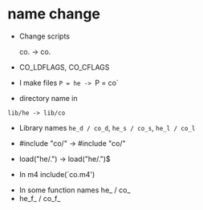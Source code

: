 # name change

- Change scripts

    co. -> co.
	
- CO_LDFLAGS, CO_CFLAGS

- I make files
  `P = he -> `P = co`

- directory name in 

`lib/he -> lib/co`

- Library names
`he_d / co_d`, `he_s / co_s`, `he_l / co_l`

- #include "co/" -> #include "co/"

- load("he/.") -> load("he/.")$

- In m4
  include(`co.m4')

+ In some function names he_ / co_
+ he_f_ / co_f_
